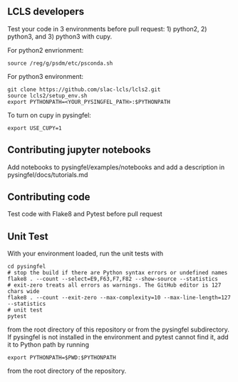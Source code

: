 ## LCLS developers
Test your code in 3 environments before pull request: 1) python2, 2) python3, and 3) python3 with cupy.  

For python2 envrionment:  
```
source /reg/g/psdm/etc/psconda.sh
```

For python3 environment:  
```
git clone https://github.com/slac-lcls/lcls2.git
source lcls2/setup_env.sh
export PYTHONPATH=<YOUR_PYSINGFEL_PATH>:$PYTHONPATH
```

To turn on cupy in pysingfel:  
```
export USE_CUPY=1
```

## Contributing jupyter notebooks
Add notebooks to pysingfel/examples/notebooks and add a description in pysingfel/docs/tutorials.md

## Contributing code

Test code with Flake8 and Pytest before pull request

## Unit Test

With your environment loaded, run the unit tests with
```
cd pysingfel
# stop the build if there are Python syntax errors or undefined names
flake8 . --count --select=E9,F63,F7,F82 --show-source --statistics
# exit-zero treats all errors as warnings. The GitHub editor is 127 chars wide
flake8 . --count --exit-zero --max-complexity=10 --max-line-length=127 --statistics
# unit test
pytest
```
from the root directory of this repository or from the pysingfel subdirectory.
If pysingfel is not installed in the environment and pytest cannot find it, add it to Python path by running
```
export PYTHONPATH=$PWD:$PYTHONPATH
```
from the root directory of the repository.
